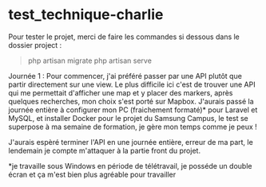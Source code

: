 # test_technique-charlie

Pour tester le projet, merci de faire les commandes si dessous dans le dossier project :
> php artisan migrate
> php artisan serve

Journée 1 :
Pour commencer, j'ai préféré passer par une API plutôt que partir directement sur une view. Le plus difficile ici c'est de trouver une API qui me permettait d'afficher une map et y placer des markers, après quelques recherches, mon choix s'est porté sur Mapbox.
J'aurais passé la journée entière à configurer mon PC (fraichement formaté)* pour Laravel et MySQL, et installer Docker pour le projet du Samsung Campus, le test se superpose à ma semaine de formation, je gère mon temps comme je peux !

J'aurais espèré terminer l'API en une journée entière, erreur de ma part, le lendemain je compte m'attaquer à la partie front du projet.

*je travaille sous Windows en période de télétravail, je posséde un double écran et ça m'est bien plus agréable pour travailler